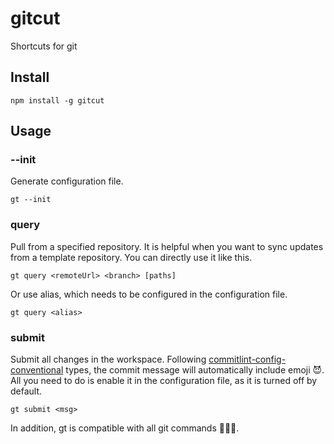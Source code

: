 # gitcut

Shortcuts for git

## Install
```
npm install -g gitcut
```

## Usage
### --init
Generate configuration file.
```
gt --init
```
### query
Pull from a specified repository. It is helpful when you want to sync updates from a template repository. You can directly use it like this.
```
gt query <remoteUrl> <branch> [paths]
```
Or use alias, which needs to be configured in the configuration file.
```
gt query <alias>
```
### submit
Submit all changes in the workspace. Following [commitlint-config-conventional](https://github.com/conventional-changelog/commitlint/tree/master/@commitlint/config-conventional#type-enum) types, the commit message will automatically include emoji 😈. All you need to do is enable it in the configuration file, as it is turned off by default.
```
gt submit <msg>
```
In addition, gt is compatible with all git commands 🎉🎉🎉.